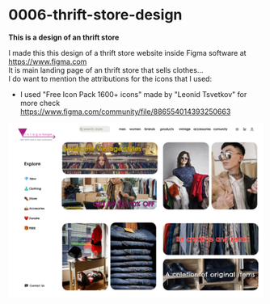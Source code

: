 # 0006-thrift-store-design

**This is a design of an thrift store**

I made this this design of a thrift store website inside Figma software at https://www.figma.com    
It is main landing page of an thrift store that sells clothes...    
I do want to mention the attributions for the icons that I used:  

- I used "Free Icon Pack 1600+ icons" made by "Leonid Tsvetkov" for more check https://www.figma.com/community/file/886554014393250663


![thrift-store-project.jpg](figma/thrift-store-project.jpg)


